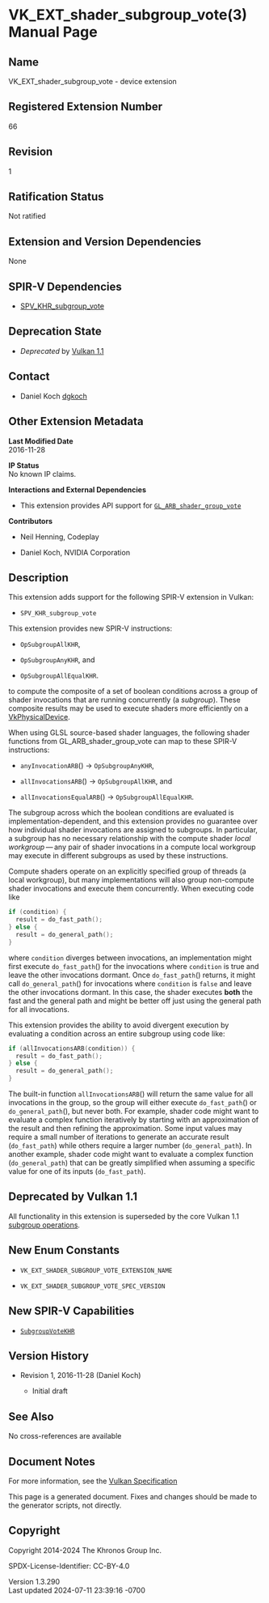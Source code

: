 # VK_EXT_shader_subgroup_vote(3) Manual Page

## Name

VK_EXT_shader_subgroup_vote - device extension



## <a href="#_registered_extension_number" class="anchor"></a>Registered Extension Number

66

## <a href="#_revision" class="anchor"></a>Revision

1

## <a href="#_ratification_status" class="anchor"></a>Ratification Status

Not ratified

## <a href="#_extension_and_version_dependencies" class="anchor"></a>Extension and Version Dependencies

None

## <a href="#_spir_v_dependencies" class="anchor"></a>SPIR-V Dependencies

- [SPV_KHR_subgroup_vote](https://htmlpreview.github.io/?https://github.com/KhronosGroup/SPIRV-Registry/blob/main/extensions/KHR/SPV_KHR_subgroup_vote.html)

## <a href="#_deprecation_state" class="anchor"></a>Deprecation State

- *Deprecated* by <a
  href="https://registry.khronos.org/vulkan/specs/1.3-extensions/html/vkspec.html#versions-1.1-new-features"
  target="_blank" rel="noopener">Vulkan 1.1</a>

## <a href="#_contact" class="anchor"></a>Contact

- Daniel Koch <a
  href="https://github.com/KhronosGroup/Vulkan-Docs/issues/new?body=%5BVK_EXT_shader_subgroup_vote%5D%20@dgkoch%0A*Here%20describe%20the%20issue%20or%20question%20you%20have%20about%20the%20VK_EXT_shader_subgroup_vote%20extension*"
  target="_blank" rel="nofollow noopener"><em></em>dgkoch</a>

## <a href="#_other_extension_metadata" class="anchor"></a>Other Extension Metadata

**Last Modified Date**  
2016-11-28

**IP Status**  
No known IP claims.

**Interactions and External Dependencies**  
- This extension provides API support for
  [`GL_ARB_shader_group_vote`](https://registry.khronos.org/OpenGL/extensions/ARB/ARB_shader_group_vote.txt)

**Contributors**  
- Neil Henning, Codeplay

- Daniel Koch, NVIDIA Corporation

## <a href="#_description" class="anchor"></a>Description

This extension adds support for the following SPIR-V extension in
Vulkan:

- `SPV_KHR_subgroup_vote`

This extension provides new SPIR-V instructions:

- `OpSubgroupAllKHR`,

- `OpSubgroupAnyKHR`, and

- `OpSubgroupAllEqualKHR`.

to compute the composite of a set of boolean conditions across a group
of shader invocations that are running concurrently (a *subgroup*).
These composite results may be used to execute shaders more efficiently
on a [VkPhysicalDevice](https://registry.khronos.org/vulkan/specs/1.3-extensions/man/html/VkPhysicalDevice.html).

When using GLSL source-based shader languages, the following shader
functions from GL_ARB_shader_group_vote can map to these SPIR-V
instructions:

- `anyInvocationARB`() → `OpSubgroupAnyKHR`,

- `allInvocationsARB`() → `OpSubgroupAllKHR`, and

- `allInvocationsEqualARB`() → `OpSubgroupAllEqualKHR`.

The subgroup across which the boolean conditions are evaluated is
implementation-dependent, and this extension provides no guarantee over
how individual shader invocations are assigned to subgroups. In
particular, a subgroup has no necessary relationship with the compute
shader *local workgroup* — any pair of shader invocations in a compute
local workgroup may execute in different subgroups as used by these
instructions.

Compute shaders operate on an explicitly specified group of threads (a
local workgroup), but many implementations will also group non-compute
shader invocations and execute them concurrently. When executing code
like

``` c
if (condition) {
  result = do_fast_path();
} else {
  result = do_general_path();
}
```

where `condition` diverges between invocations, an implementation might
first execute `do_fast_path`() for the invocations where `condition` is
true and leave the other invocations dormant. Once `do_fast_path`()
returns, it might call `do_general_path`() for invocations where
`condition` is `false` and leave the other invocations dormant. In this
case, the shader executes **both** the fast and the general path and
might be better off just using the general path for all invocations.

This extension provides the ability to avoid divergent execution by
evaluating a condition across an entire subgroup using code like:

``` c
if (allInvocationsARB(condition)) {
  result = do_fast_path();
} else {
  result = do_general_path();
}
```

The built-in function `allInvocationsARB`() will return the same value
for all invocations in the group, so the group will either execute
`do_fast_path`() or `do_general_path`(), but never both. For example,
shader code might want to evaluate a complex function iteratively by
starting with an approximation of the result and then refining the
approximation. Some input values may require a small number of
iterations to generate an accurate result (`do_fast_path`) while others
require a larger number (`do_general_path`). In another example, shader
code might want to evaluate a complex function (`do_general_path`) that
can be greatly simplified when assuming a specific value for one of its
inputs (`do_fast_path`).

## <a href="#_deprecated_by_vulkan_1_1" class="anchor"></a>Deprecated by Vulkan 1.1

All functionality in this extension is superseded by the core Vulkan 1.1
<a href="VkPhysicalDeviceSubgroupProperties.html" target="_blank"
rel="noopener">subgroup operations</a>.

## <a href="#_new_enum_constants" class="anchor"></a>New Enum Constants

- `VK_EXT_SHADER_SUBGROUP_VOTE_EXTENSION_NAME`

- `VK_EXT_SHADER_SUBGROUP_VOTE_SPEC_VERSION`

## <a href="#_new_spir_v_capabilities" class="anchor"></a>New SPIR-V Capabilities

- <a
  href="https://registry.khronos.org/vulkan/specs/1.3-extensions/html/vkspec.html#spirvenv-capabilities-table-SubgroupVoteKHR"
  target="_blank" rel="noopener"><code>SubgroupVoteKHR</code></a>

## <a href="#_version_history" class="anchor"></a>Version History

- Revision 1, 2016-11-28 (Daniel Koch)

  - Initial draft

## <a href="#_see_also" class="anchor"></a>See Also

No cross-references are available

## <a href="#_document_notes" class="anchor"></a>Document Notes

For more information, see the <a
href="https://registry.khronos.org/vulkan/specs/1.3-extensions/html/vkspec.html#VK_EXT_shader_subgroup_vote"
target="_blank" rel="noopener">Vulkan Specification</a>

This page is a generated document. Fixes and changes should be made to
the generator scripts, not directly.

## <a href="#_copyright" class="anchor"></a>Copyright

Copyright 2014-2024 The Khronos Group Inc.

SPDX-License-Identifier: CC-BY-4.0

Version 1.3.290  
Last updated 2024-07-11 23:39:16 -0700
